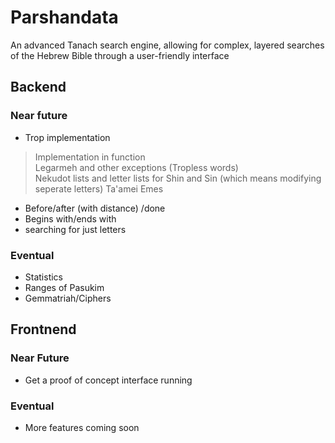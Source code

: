 # Parshandata
An advanced Tanach search engine, allowing for complex, layered searches of the Hebrew Bible through a user-friendly interface

## Backend

### Near future
* Trop implementation 
>	Implementation in function  
>	Legarmeh and other exceptions (Tropless words)  
>	Nekudot lists and letter lists for Shin and Sin (which means modifying seperate letters)
>	Ta'amei Emes  

* Before/after (with distance) /done
* Begins with/ends with
* searching for just letters

### Eventual
* Statistics
* Ranges of Pasukim
* Gemmatriah/Ciphers

## Frontnend

### Near Future
* Get a proof of concept interface running

### Eventual
* More features coming soon